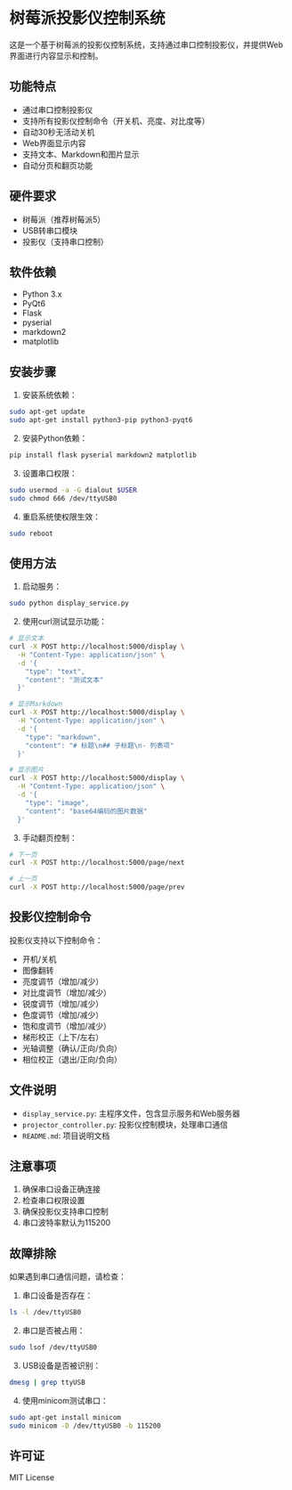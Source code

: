 # 树莓派投影仪控制系统

这是一个基于树莓派的投影仪控制系统，支持通过串口控制投影仪，并提供Web界面进行内容显示和控制。

## 功能特点

- 通过串口控制投影仪
- 支持所有投影仪控制命令（开关机、亮度、对比度等）
- 自动30秒无活动关机
- Web界面显示内容
- 支持文本、Markdown和图片显示
- 自动分页和翻页功能

## 硬件要求

- 树莓派（推荐树莓派5）
- USB转串口模块
- 投影仪（支持串口控制）

## 软件依赖

- Python 3.x
- PyQt6
- Flask
- pyserial
- markdown2
- matplotlib

## 安装步骤

1. 安装系统依赖：
```bash
sudo apt-get update
sudo apt-get install python3-pip python3-pyqt6
```

2. 安装Python依赖：
```bash
pip install flask pyserial markdown2 matplotlib
```

3. 设置串口权限：
```bash
sudo usermod -a -G dialout $USER
sudo chmod 666 /dev/ttyUSB0
```

4. 重启系统使权限生效：
```bash
sudo reboot
```

## 使用方法

1. 启动服务：
```bash
sudo python display_service.py
```

2. 使用curl测试显示功能：
```bash
# 显示文本
curl -X POST http://localhost:5000/display \
  -H "Content-Type: application/json" \
  -d '{
    "type": "text",
    "content": "测试文本"
  }'

# 显示Markdown
curl -X POST http://localhost:5000/display \
  -H "Content-Type: application/json" \
  -d '{
    "type": "markdown",
    "content": "# 标题\n## 子标题\n- 列表项"
  }'

# 显示图片
curl -X POST http://localhost:5000/display \
  -H "Content-Type: application/json" \
  -d '{
    "type": "image",
    "content": "base64编码的图片数据"
  }'
```

3. 手动翻页控制：
```bash
# 下一页
curl -X POST http://localhost:5000/page/next

# 上一页
curl -X POST http://localhost:5000/page/prev
```

## 投影仪控制命令

投影仪支持以下控制命令：

- 开机/关机
- 图像翻转
- 亮度调节（增加/减少）
- 对比度调节（增加/减少）
- 锐度调节（增加/减少）
- 色度调节（增加/减少）
- 饱和度调节（增加/减少）
- 梯形校正（上下/左右）
- 光轴调整（确认/正向/负向）
- 相位校正（退出/正向/负向）

## 文件说明

- `display_service.py`: 主程序文件，包含显示服务和Web服务器
- `projector_controller.py`: 投影仪控制模块，处理串口通信
- `README.md`: 项目说明文档

## 注意事项

1. 确保串口设备正确连接
2. 检查串口权限设置
3. 确保投影仪支持串口控制
4. 串口波特率默认为115200

## 故障排除

如果遇到串口通信问题，请检查：

1. 串口设备是否存在：
```bash
ls -l /dev/ttyUSB0
```

2. 串口是否被占用：
```bash
sudo lsof /dev/ttyUSB0
```

3. USB设备是否被识别：
```bash
dmesg | grep ttyUSB
```

4. 使用minicom测试串口：
```bash
sudo apt-get install minicom
sudo minicom -D /dev/ttyUSB0 -b 115200
```

## 许可证

MIT License 